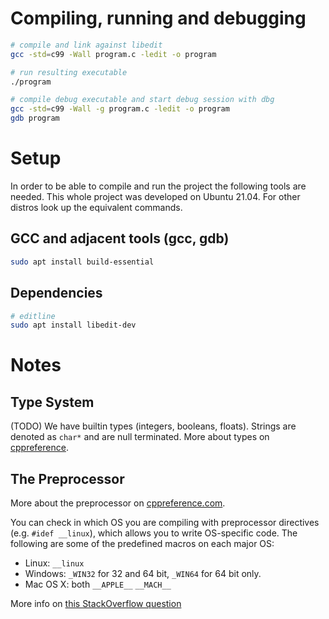 # Compiling, running and debugging

```bash
# compile and link against libedit
gcc -std=c99 -Wall program.c -ledit -o program

# run resulting executable
./program

# compile debug executable and start debug session with dbg
gcc -std=c99 -Wall -g program.c -ledit -o program
gdb program
```

# Setup

In order to be able to compile and run the project the following tools are needed. This whole project was developed on Ubuntu 21.04. For other distros look up the equivalent commands.

## GCC and adjacent tools (gcc, gdb)

```bash
sudo apt install build-essential
```

## Dependencies

```bash
# editline
sudo apt install libedit-dev
```

# Notes

## Type System

(TODO) We have builtin types (integers, booleans, floats). Strings are denoted as `char*` and are null terminated. More about types on [cppreference](https://en.cppreference.com/w/c/language/type).

## The Preprocessor

More about the preprocessor on [cppreference.com](https://en.cppreference.com/w/c/preprocessor).

You can check in which OS you are compiling with preprocessor directives (e.g. `#idef __linux`), which allows you to write OS-specific code. The following are some of the predefined macros on each major OS:

- Linux: `__linux`
- Windows: `_WIN32` for 32 and 64 bit, `_WIN64` for 64 bit only.
- Mac OS X: both `__APPLE__` `__MACH__`

More info on [this StackOverflow question](https://stackoverflow.com/questions/142508/how-do-i-check-os-with-a-preprocessor-directive)
